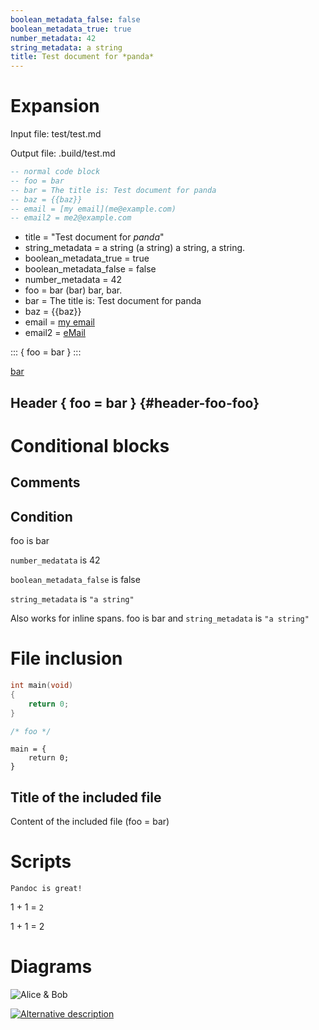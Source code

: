 ```yaml
---
boolean_metadata_false: false
boolean_metadata_true: true
number_metadata: 42
string_metadata: a string
title: Test document for *panda*
---
```


# Expansion

Input file: test/test.md

Output file: .build/test.md

``` lua
-- normal code block
-- foo = bar
-- bar = The title is: Test document for panda
-- baz = {{baz}}
-- email = [my email](me@example.com)
-- email2 = me2@example.com
```

-   title = "Test document for *panda*"
-   string_metadata = a string (a string) a string, a string.
-   boolean_metadata_true = true
-   boolean_metadata_false = false
-   number_metadata = 42
-   foo = bar (bar) bar, bar.
-   bar = The title is: Test document for panda
-   baz = {{baz}}
-   email = [my email](me@example.com)
-   email2 = [eMail](mailto:me2@example.com)

::: { foo = bar } :::

[bar](bar/index.html)

## Header { foo = bar } {#header-foo-foo}

# Conditional blocks

## Comments

## Condition

<div>

foo is bar

</div>

<div>

`number_medatata` is 42

</div>

<div>

`boolean_metadata_false` is false

</div>

<div>

`string_metadata` is `"a string"`

</div>

Also works for inline spans. foo is bar and `string_metadata` is
`"a string"`

# File inclusion

``` c
int main(void)
{
    return 0;
}

/* foo */
```

    main = {
        return 0;
    }

## Title of the included file

Content of the included file (foo = bar)

# Scripts

``` class
Pandoc is great!
```

1 + 1 = `2`

1 + 1 = 2

# Diagrams

![Alice & Bob](.build/img/panda_plantuml_test.svg "Alice & Bob")

[![Alternative description](.build/cache/0ec62f1568ac33e20ec8d430ae77a9cbe6c9cd46.svg "Alice & Bob")](http://example.com "Alice & Bob")
